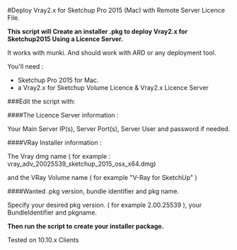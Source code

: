 #Deploy Vray2.x for Sketchup Pro 2015 (Mac) with Remote Server Licence File.

**This script will Create an installer .pkg to deploy Vray2.x for Sketchup2015 Using a Licence Server.**
 

It works with munki. And should work with ARD or any deployment tool.

You'll need : 

- Sketchup Pro 2015 for Mac.
- a Vray2.x for Sketchup Volume Licence & Vray2.x Licence Server


###Edit the script with:

####The Licence Server information :

Your Main Server IP(s), Server Port(s), Server User and password if needed.

####VRay Installer information :

The Vray dmg name ( for example : vray_adv_20025539_sketchup_2015_osx_x64.dmg) 

and the VRay Volume name ( for example "V-Ray for SketchUp" )

####Wanted .pkg version, bundle identifier and pkg name.

Specify your desired pkg version. ( for example 2.00.25539 ), your BundleIdentifier and pkgname.

**Then run the script to create your installer package.**

Tested on 10.10.x Clients